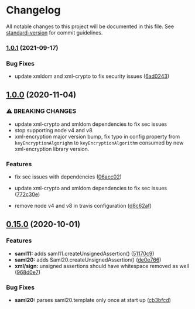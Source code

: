 # Changelog

All notable changes to this project will be documented in this file. See [standard-version](https://github.com/conventional-changelog/standard-version) for commit guidelines.

### [1.0.1](https://github.com/auth0/node-saml/compare/v1.0.0...v1.0.1) (2021-09-17)


### Bug Fixes

* update xmldom and xml-crypto to fix security issues ([6ad0243](https://github.com/auth0/node-saml/commit/6ad0243fe8c2f90d71d335500e9a9c8a2c436cb7))

## [1.0.0](https://github.com/auth0/node-saml/compare/v0.15.0...v1.0.0) (2020-11-04)


### ⚠ BREAKING CHANGES

* update xml-crypto and xmldom dependencies to fix sec issues
* stop supporting node v4 and v8
* xml-encryption major version bump, fix typo in config property
from `keyEncryptionAlgorighm` to `keyEncryptionAlgorithm` consumed by
new xml-encryption library version.

### Features

* fix sec issues with dependencies ([06acc02](https://github.com/auth0/node-saml/commit/06acc0238d7161c123f2f6924aa9f5984a5a2f32))
* update xml-crypto and xmldom dependencies to fix sec issues ([772c30e](https://github.com/auth0/node-saml/commit/772c30e4333d0af0e783c163e371c49ec0386c23))


* remove node v4 and v8 in travis configuration ([d8c62af](https://github.com/auth0/node-saml/commit/d8c62af972e6c6edbc052fafed749b254e73569c))

## [0.15.0](https://github.com/auth0/node-saml/compare/v0.13.0...v0.15.0) (2020-10-01)


### Features

* **saml11:** adds saml11.createUnsignedAssertion() ([51170c9](https://github.com/auth0/node-saml/commit/51170c91f5ddf9c31cb00b03fe5d8c513131e165))
* **saml20:** adds Saml20.createUnsignedAssertion() ([de0e766](https://github.com/auth0/node-saml/commit/de0e766f3fcb52913a93ff52cc1feefebf47eb00))
* **xml/sign:** unsigned assertions should have whitespace removed as well ([968d0e7](https://github.com/auth0/node-saml/commit/968d0e7559dd72f7d029752ced9887855e7d44c4))


### Bug Fixes

* **saml20:** parses saml20.template only once at start up ([cb3bfcd](https://github.com/auth0/node-saml/commit/cb3bfcdc4b034b6ac3ea52172c1be7d6193fddec))
